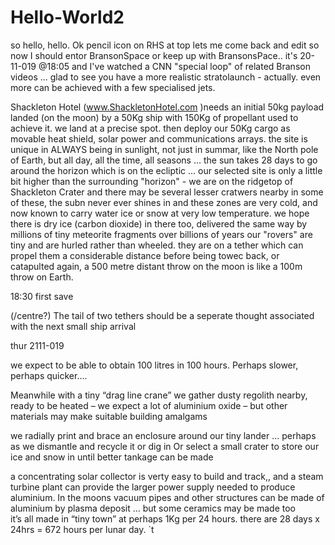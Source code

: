# Hello-World2
so  hello, hello.
Ok pencil icon on RHS at top lets me come back and edit
so now I should entor BransonSpace or keep up with BransonsPace..    it's 20-11-019 @18:05 and I've watched a CNN "special loop" of related Branson videos ... glad to see you have a more realistic stratolaunch -  actually. even more can be achieved with a few specialised jets.

Shackleton Hotel (www.ShackletonHotel.com )needs an initial 50kg payload landed (on the moon) by a 50Kg ship with 150Kg of propellant used to achieve it.
we land at a precise spot. then deploy our 50Kg cargo as movable heat shield, solar power and communications arrays.  the site is unique in ALWAYS being in sunlight, not just in summar, like the North pole of Earth, but all day, all the time, all seasons ... the sun takes 28 days to go around the horizon which is on the ecliptic  ... our selected site is only a little bit higher than the surrounding "horizon" - 
we are on the ridgetop of Shackleton Crater and there may be several lesser cratwers nearby  in some of these, the subn never ever shines in and these zones are very cold, and now known to carry water ice or snow at very low temperature.  we hope there is dry ice (carbon dioxide) in there too, delivered the same way by millions of tiny meteorite fragments over billions of years 
our "rovers" are tiny and are hurled rather than wheeled.  they are on a tether which can propel them a considerable distance before being towec back, or catapulted again, a 500 metre distant throw on the moon is like a 100m throw on Earth.

18:30  first save

(/centre?)                              The tail of two tethers 
should be a seperate thought associated with the next small ship arrival

thur 2111-019


we expect to be able to obtain 100 litres in 100 hours.  Perhaps slower, perhaps quicker….

Meanwhile with a tiny “drag line crane” we  gather dusty regolith nearby, ready to be heated – we expect a lot of aluminium oxide – but other materials may make suitable building amalgams 

we radially print and brace an enclosure around our tiny lander …
 perhaps as we dismantle and recycle it or dig in 
Or select a small crater to store our ice and snow in until better tankage can be made

a concentrating solar collector is verty easy to build and track,, and a steam turbine plant can provide the larger power supply needed to produce aluminium. In the moons vacuum pipes and other structures can be made of aluminium by plasma deposit … but some ceramics may be made too  
it’s all made in “tiny town” at perhaps 1Kg per 24 hours. there are 28 days x 24hrs = 672 hours per lunar day.
`t

